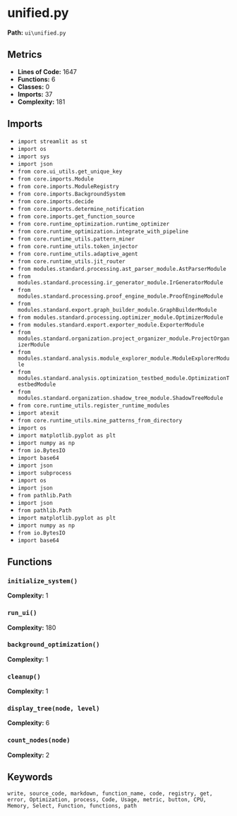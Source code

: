 # unified.py

**Path:** `ui\unified.py`

## Metrics

- **Lines of Code:** 1647
- **Functions:** 6
- **Classes:** 0
- **Imports:** 37
- **Complexity:** 181

## Imports

- `import streamlit as st`
- `import os`
- `import sys`
- `import json`
- `from core.ui_utils.get_unique_key`
- `from core.imports.Module`
- `from core.imports.ModuleRegistry`
- `from core.imports.BackgroundSystem`
- `from core.imports.decide`
- `from core.imports.determine_notification`
- `from core.imports.get_function_source`
- `from core.runtime_optimization.runtime_optimizer`
- `from core.runtime_optimization.integrate_with_pipeline`
- `from core.runtime_utils.pattern_miner`
- `from core.runtime_utils.token_injector`
- `from core.runtime_utils.adaptive_agent`
- `from core.runtime_utils.jit_router`
- `from modules.standard.processing.ast_parser_module.AstParserModule`
- `from modules.standard.processing.ir_generator_module.IrGeneratorModule`
- `from modules.standard.processing.proof_engine_module.ProofEngineModule`
- `from modules.standard.export.graph_builder_module.GraphBuilderModule`
- `from modules.standard.processing.optimizer_module.OptimizerModule`
- `from modules.standard.export.exporter_module.ExporterModule`
- `from modules.standard.organization.project_organizer_module.ProjectOrganizerModule`
- `from modules.standard.analysis.module_explorer_module.ModuleExplorerModule`
- `from modules.standard.analysis.optimization_testbed_module.OptimizationTestbedModule`
- `from modules.standard.organization.shadow_tree_module.ShadowTreeModule`
- `from core.runtime_utils.register_runtime_modules`
- `import atexit`
- `from core.runtime_utils.mine_patterns_from_directory`
- `import os`
- `import matplotlib.pyplot as plt`
- `import numpy as np`
- `from io.BytesIO`
- `import base64`
- `import json`
- `import subprocess`
- `import os`
- `import json`
- `from pathlib.Path`
- `import json`
- `from pathlib.Path`
- `import matplotlib.pyplot as plt`
- `import numpy as np`
- `from io.BytesIO`
- `import base64`

## Functions

### `initialize_system()`

**Complexity:** 1

### `run_ui()`

**Complexity:** 180

### `background_optimization()`

**Complexity:** 1

### `cleanup()`

**Complexity:** 1

### `display_tree(node, level)`

**Complexity:** 6

### `count_nodes(node)`

**Complexity:** 2

## Keywords

`write, source_code, markdown, function_name, code, registry, get, error, Optimization, process, Code, Usage, metric, button, CPU, Memory, Select, Function, functions, path`

